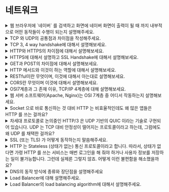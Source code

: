 # 네트워크

<details>
  <summary>웹 브라우저에 `네이버` 를 검색하고 화면에 네이버 화면이 출력이 될 때 까지 내부적으로 어떤 동작들이 수행이 되는지 설명해주세요.</summary>
  </br>
  <p>먼저 입력된 값이 검색어인지 Domain Name인지 판단합니다.
  네이버는 도메인 네임으로 판단하여 URL(URI)를 ip address로 변환
    1. 웹 브라우저는 우선 컴퓨터 내에 존재하는 hosts 파일을 확인한다.
    2. (1번과정에서 해결이 안된다면) OS의 DNS Cache 기록을 확인한다.
    3. (2번과정에서 해결이 안된다면) 공유기 혹은 DNS에 직접 질의한다.
2. 해당 IP 주소로 tcp 연결(가상 회선 설정)을 진행(http 3버전 미만일 경우)
3. 해당 주소로 HTTP GET Method를 포함하는 HTTP Request를 생성 및 송신
4. HTTP Response 응답을 받음.
5. 브라우저는 렌더링 엔진을 통해 응답으로 받은 문서를 파싱
6. DOM과 CSSOM을 생성 후 결합하여 렌더 트리를 생성.
7. 브라우저의 JS의 엔진은 js 파일을 파싱하여 Abstact Syntax tree를 생성하고 바이트 코드로 변환하여 실행
  이 과정에서 위에 생성된 DOM, CSSOM이 변경되면 다시 렌더 트리로 결합
8. 렌더 트리 기반으로 html 요소의 레이아웃을 계산하고 화면에 페인팅

위 과정에서 네이버 같은 큰 회사는 CDN을 이용하여 전세계에 안정적으로 컨텐츠를 공급할 수 있음. 
이에 따라 TCP 연결을 Origin 웹서버가 아닌 CDN 서버로 연결할 수도 있음.</p>
</details>


<details>
  <summary>TCP 와 UDP의 공통점과 차이점을 작성해주세요.</summary>
  </br>
  <p>먼저 공통점으로는 주소 표현에 있어서 포트번호를 이용합니다. 오류 제어를 위해 체크섬 기능을 포함하고 있다는 점입니다.</p>
  <p>첫번 째 차이점은 신뢰성의 차이입니다. TCP는 신뢰성을 보장하지만 UDP는 신뢰성을 보장하지 않습니다. 이때 신뢰성이란 
  </p>
1. 흐름제어 :  송신측과 수신측의 데이터처리 속도 차이를 해결
    - tcp : sliding window 방식(연결 설정 시 윈도우 크기 교환), 수신 신호에 맞취 윈도우를 이동하며 데이터 전송
    - udp : 지원하지 않음.
2. 혼잡 제어 : 송신 측과 네트워크의 데이터 송신 속도 차이를 해결
    - tcp : ECN(explicit Congestion Notification) 방식을 통해 라우터가 네트워크 혼잡 시 이를 수신 측에 전달하고 수신 측은 이것을 다시 송신 측에 전달하여 송신측의 트래픽을 완화. ECN을 사용하기 위해서는 연결 설정 단계에서 협상을 해야함. 헤더의 ECE 비트를 통해 혼잡을 알리고 CWR 비트를 통해 윈도우의 크기를 줄였음을 전달한다.
    - udp : 지원하지 않음
3. 오류 제어 : 데이터 전송 중 발생되는 에러를 검출, 보정
    - tcp : 체크섬, 확인응답(응답 기준과 응답 방식), 타임아웃
    - udp : 헤더와 전송 데이터의 체크섬 기능 제공
4. 분할과 병합 : 데이터의 크기가 처리할 수 있는 크기보다 클 때, 이를 분할하고 병합
    - tcp : Maximum Segment Size 기준으로 데이터를 분할하고 순서번호(Sequence Number)를 부여하여 수신측에서 재조립할 수 있도록 함.
    - udp : Maximum Transfer Unit 에 맞춰서 패킷을 쪼개어 Fragmentation을 시행함. 수신 측에서 fragment offset을 통해 재조립
5. 서비스 프리미티브 : 계층 간 인터페이스 제공
    - tcp : 연결형 서비스 프리미티브 제공
    - udp : 비연결형 서비스 프리미티브 제공
    
설계 시 고려사항
1. 주소 표현
    - tcp : 포트 번호
    - udp : 포트 번호
2. 멀티 플렉싱
    - tcp : 전이중(full duplex) 방식의 양방향 가상 회선 제공, 1대1 연결
    - udp : 
3. 연결 설정
    - tcp : 3단계 연결 설정(syn / ack,syn / ack)
    - udp : 없음
4. 연결 해제
    - tcp : 4단계 연결 해제
    - udp : 없음</p>
</details>


<details>
  <summary>TCP 3, 4 way handshake에 대해서 설명해보세요.</summary>
  </br>
  <p>
  TCP는 연결지향 서비스로 가상 회선 연결을 맺습니다. 이때 연결을 맺는 과정을 3-way handshake, 연결을 끊는 과정을 4-way handshake라고 합니다. 먼저 3-way handshake의 동작과정을 설명드리겠습니다. 연결을 맺고자 하는 클라이언트는 서버에게 연결 요청을 보내게 됩니다. 이때 TCP Header의 Syn 플래그 비트를 1로 설정하고 Sequence Number 값을 임의로 설정합니다. 해당 패킷을 받은 서버는 정상 응답 시에는 Header의 Ack 플래그 비트를 1로 설정하고 Acknowledge Number를 송신한 Seq. Number + 1 값으로 설정하여 응답 준비합니다. 이와 더불어 연결 요청을 해야하기 떄문에 앞서 클라이언트와 동일하게 Syn 플래그 비트를 1로 설정하고 Seq.Number에 임의의 값을 넣어 송신합니다. 이 패킷을 받은 클라이언트는 ack 플래그 비트 설정 후 acknowledge number에 받은 seq.number + 1 값을 설정하고 송신하여 가상 회선 연결을 맺게 됩니다. 총 3번의 패킷을 주고 받아 3-way handshake라고 불립니다. 이때 seq.number를 임의로 설정하는 이유는 중간에 설정이 끊어졌을 경우 재 송신시에 다른 요청과 혼선을 막기 위해서 입니다.
  연결을 해제하는 과정은 클라이언트가 연결 종료를 위해 마지막 메세지의 수신 상태를 표시하는 Ack 플래그와 종료를 요청하는 FIN 플래그를 1로 설정하여 패킷을 송신합니다. 패킷을 보낸 클라이언트는 FIN-WAIT 상태가 됩니다. 서버는 FIN 플래그가 포함된 패킷을 받게 되면 이를 받았다는 ACK 플래그가 포함된 패킷을 응답하게 됩니다. 그리고 Close Wait 상태가 되고 아직 전송하지 못한 메세지가 있다면 모두 전송한 뒤에 close하게 됩니다. 클라이언트는 Ack 플래그가 포함된 패킷을 받으면 서버가 나머지 데이터 처리를 끝내고 FIN 플래그가 포함된 메세지가 올 때까지 2번째 FIN WAIT를 하게 됩니다. 서버는 모든 데이터 처리 완료 후 연결 종료에 합의를 의미하는 FIN 플래그 비트가 포함된 패킷을 송신합니다. 그리고 클라이언트의 응답을 기다리는 LASK ACK 상태가 됩니다. 클라이언트는 FIN 플래그가 포함된 패킷을 받고 ACT 플래그가 포함된 패킷을 송신합니다. 그리고 혹시나 미 수신한 데이터를 위해 TIME WAIT를 통해 잠시 대기하게 됩니다. 서버는 ACT 플래그가 포함된 패킷을 받게 되면 연결을 종료하게 되고 클라이언트는 타임 아웃이 되면 연결을 종료하게 됩니다.
  </p>
</details>   

<details>
  <summary>HTTP와 HTTPS의 차이점에 대해서 설명해보세요.</summary>
  </br>
  <p>
  </p>
</details>

<details>
  <summary>HTTPS에 대해서 설명하고 SSL Handshake에 대해서 설명해보세요.</summary>
  </br>
  <p>
  </p>
</details>

<details>
  <summary>GET과 POST의 차이점에 대해서 설명해보세요.</summary>
  </br>
  <p>
  </p>
</details>

<details>
  <summary>HTTP 메서드와 이것이 하는 역할에 대해서 설명해보세요.</summary>
  </br>
  <p>
  </p>
</details>

<details>
  <summary>RESTful이란 무엇이며, 이것에 대해서 아는대로 설명해보세요.</summary>
  </br>
  <p>
  </p>
</details>

<details>
  <summary>CORS란 무엇이며 이것에 대해서 설명해보세요.</summary>
  </br>
  <p>
  </p>
</details>

<details>
  <summary>OSI7계층과 그 존재 이유, TCP/IP 4계층에 대해 설명해보세요.</summary>
  </br>
  <p>
  </p>
</details>

<details>
  <summary>웹 서버 소프트웨어(Apache, Nginx)는 OSI 7계층 중 어디서 작동하는지 설명해보세요.</summary>
  </br>
  <p>
  </p>
</details>

<details>
  <summary>Socket 으로 바로 통신하는 것 대비 HTTP 는 비효율적인데도 왜 많은 앱들은 HTTP 를 쓰는 걸까요?</summary>
  </br>
  <p>
  </p>
</details>

<details>
  <summary>차세대 프로토콜로 논의중인 HTTP/3 은 UDP 기반의 QUIC 이라는 기술로 구현되어 있습니다. UDP 는 TCP 대비 안정성이 떨어지는 프로토콜이라고 하는데, 그럼에도 왜 UDP 를 채택한 걸까요?</summary>
  </br>
  <p>
  </p>
</details>

<details>
  <summary>SSL (또는 TLS) 가 어떻게 동작하는지 말씀해주세요.</summary>
  </br>
  <p>
  </p>
</details>

<details>
  <summary>HTTP 는 Stateless (상태가 없는) 통신 프로토콜이라고 합니다. 따라서, 상태가 없다면 가령 HTTP 를 쓰는 서비스는 매번 로그인을 해 줘야 하거나 사용자 정보를 저장하는 일이 불가능합니다. 그런데 실제론 그렇지 않죠. 어떻게 이런 불편함을 해소했을까요?</summary>
  </br>
  <p>
  </p>
</details>

<details>
  <summary>DNS의 동작 방식에 종류와 장단점을 설명해주세요</summary>
  </br>
  <p>
  </p>
</details>

<details>
  <summary>Load Balancer에 대해 설명해주세요.</summary>
  </br>
  <p>
  </p>
</details>

<details>
  <summary>Load Balancer의 load balancing algorithm에 대해서 설명해주세요.</summary>
  </br>
  <p>
  </p>
</details>
